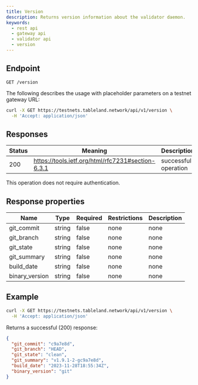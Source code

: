 ```yaml
---
title: Version
description: Returns version information about the validator daemon.
keywords:
  - rest api
  - gateway api
  - validator api
  - version
---
```


## Endpoint

`GET /version`

The following describes the usage with placeholder parameters on a testnet gateway URL:

```bash
curl -X GET https://testnets.tableland.network/api/v1/version \
  -H 'Accept: application/json'
```

## Responses

| Status | Meaning                                           | Description          | Schema      |
| ------ | ------------------------------------------------- | -------------------- | ----------- |
| 200    | https://tools.ietf.org/html/rfc7231#section-6.3.1 | successful operation | VersionInfo |

This operation does not require authentication.

## Response properties

| Name           | Type   | Required | Restrictions | Description |
| -------------- | ------ | -------- | ------------ | ----------- |
| git_commit     | string | false    | none         | none        |
| git_branch     | string | false    | none         | none        |
| git_state      | string | false    | none         | none        |
| git_summary    | string | false    | none         | none        |
| build_date     | string | false    | none         | none        |
| binary_version | string | false    | none         | none        |

## Example

```bash
curl -X GET https://testnets.tableland.network/api/v1/version \
  -H 'Accept: application/json'
```

Returns a successful (200) response:

```json
{
  "git_commit": "c9a7e8d",
  "git_branch": "HEAD",
  "git_state": "clean",
  "git_summary": "v1.9.1-2-gc9a7e8d",
  "build_date": "2023-11-28T18:55:34Z",
  "binary_version": "git"
}
```
